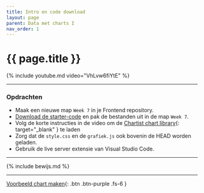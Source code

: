 ```yaml
---
title: Intro en code download
layout: page
parent: Data met charts I
nav_order: 1
---
```


# {{ page.title }}

{% include youtube.md video="VhLvw6fiYtE" %}

---


### Opdrachten
- Maak een nieuwe map `Week 7` in je Frontend repository.
- [Download de starter-code](download/data-chart.zip) en pak de bestanden uit in de map `Week 7`.
- Volg de korte instructies in de video om de [Chartist chart library](https://gionkunz.github.io/chartist-js/index.html){: target="_blank" } te laden
- Zorg dat de `style.css` en de `grafiek.js` ook bovenin de HEAD worden geladen.
- Gebruik de live server extensie van Visual Studio Code.

---

{% include bewijs.md %}

---

[Voorbeeld chart maken](2-voorbeeld-chart){: .btn .btn-purple .fs-6 }

